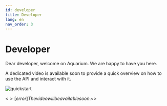 ```yaml
---
id: developer
title: Developer
lang: en
nav_order: 3
---
```



# Developer
Dear developer, welcome on Aquarium. We are happy to have you here.

A dedicated video is available soon to provide a quick overview on how to use the API and interact with it.

![quickstart](/_medias/quickstart_developer.webp)

<$>[error]
The video will be available soon.
<$>

